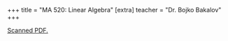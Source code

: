 +++
title = "MA 520: Linear Algebra"
[extra]
teacher = "Dr. Bojko Bakalov"
+++

[Scanned PDF.](ma520.pdf)
